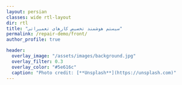 ```yaml
---
layout: persian
classes: wide rtl-layout
dir: rtl
title: "سیستم هوشمند تخصیص کارهای تعمیراتی"
permalink: /repair-demo/front/
author_profile: true

header:
  overlay_image: "/assets/images/background.jpg"
  overlay_filter: 0.3
  overlay_color: "#5e616c"
  caption: "Photo credit: [**Unsplash**](https://unsplash.com)"
---
```


<script>
fetch('https://smart-repair-api.onrender.com/optimize', {
    method: 'POST',
    headers: {'Content-Type': 'application/json'},
    body: JSON.stringify({allocation_type: "random"})
})
.then(r => r.json())
.then(data => {
    document.body.innerHTML = '<pre>' + JSON.stringify(data, null, 2) + '</pre>';
});
</script>